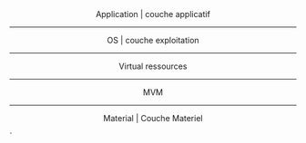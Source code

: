
<center>Application | couche applicatif</center>

-----------------

<center>OS | couche exploitation</center>

-----------------

<center>Virtual ressources</center>

------------------

<center>MVM</center>

------------------

<center>Material | Couche Materiel</center>

`
